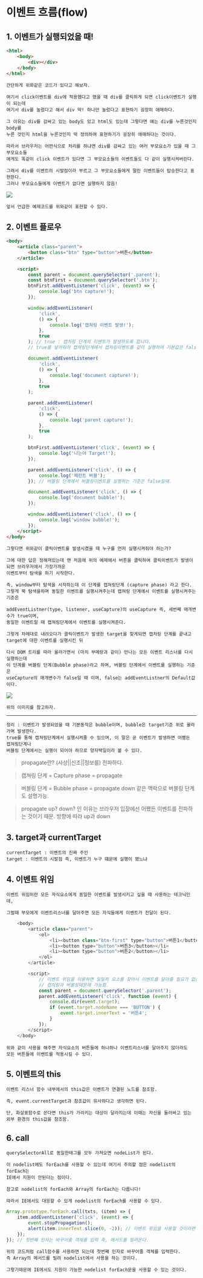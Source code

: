 # 이벤트 흐름(flow)

## 1. 이벤트가 실행되었을 때!

```html
<html>
    <body>
        <div></div>
    </body>
</html>
```

    간단하게 위와같은 코드가 있다고 해보자.

    여기서 click이벤트를 div에 적용했다고 했을 때 div를 클릭하게 되면 click이벤트가 실행이 되는데
    여기서 div를 눌렀다고 해서 div 딱! 하나만 눌렀다고 표현하기 굉장히 애매하다.

    그 이유는 div를 감싸고 있는 body도 있고 html도 있는데 그렇다면 얘는 div를 누른것인지 body를
    누른 것인지 html을 누른것인지 딱 정의하여 표현하기가 굉장히 애매하다는 것이다.

    따라서 브라우저는 어떤식으로 처리를 하냐면 div를 감싸고 있는 여러 부모요소가 있을 때 그 부모요소들
    에게도 똑같이 click 이벤트가 있다면 그 부모요소들의 이벤트들도 다 같이 실행시켜버린다.

    그래서 div를 이벤트의 시발점이라 부르고 그 부모요소들에게 딸린 이벤트들이 탑승한다고 표현한다.
    그러나 부모요소들에게 이벤트가 없다면 실행하지 않음!

<img src='images/Js57.png'>

    앞서 언급한 예제코드를 위와같이 표현할 수 있다.

## 2. 이벤트 플로우

```html
<body>
    <article class="parent">
        <button class="btn" type="button">버튼</button>
    </article>

    <script>
        const parent = document.querySelector('.parent');
        const btnFirst = document.querySelector('.btn');
        btnFirst.addEventListener('click', (event) => {
            console.log('btn capture!');
        });

        window.addEventListener(
            'click',
            () => {
                console.log('캡쳐링 이벤트 발생!');
            },
            true
        ); // true : 캡처링 단계의 이벤트가 발생하도록 합니다.
        // true를 넣어줘야 캡쳐링단게에서 캡쳐링이벤트를 같이 실행하며 기본값은 false

        document.addEventListener(
            'click',
            () => {
                console.log('document capture!');
            },
            true
        );

        parent.addEventListener(
            'click',
            () => {
                console.log('parent capture!');
            },
            true
        );

        btnFirst.addEventListener('click', (event) => {
            console.log('나는야 Target!');
        });

        parent.addEventListener('click', () => {
            console.log('페런트 버블');
        }); // 버블링 단계에서 버블링이벤트를 실행하는 기준은 false일때.

        document.addEventListener('click', () => {
            console.log('document bubble!');
        });

        window.addEventListener('click', () => {
            console.log('window bubble!');
        });
    </script>
</body>
```

    그렇다면 위와같이 클릭이벤트를 발생시켰을 때 누구를 먼저 실행시켜줘야 하는가?

    그에 대한 답은 정해져있는데 맨 처음에 위의 예제에서 버튼을 클릭하여 클릭이벤트가 발생이 되면 브라우저에서 가장가까운
    이벤트부터 탐색을 하기 시작한다.

    즉, window부터 탐색을 시작하는데 이 단계를 캡쳐링단계 (capture phase) 라고 한다.
    그렇게 쭉 탐색을하며 동일한 이벤트를 실행시켜주는데 캡쳐링 단계에서 이벤트를 실행시켜주는 기준은

    addEventListner(type, listener, useCapture)의 useCapture 즉, 세번째 매개변수가 true이며,
    동일한 이벤트일 때 캡쳐링단계에서 이벤트를 실행시켜준다.

    그렇게 차례대로 내려오다가 클릭이벤트가 발생한 target을 찾게되면 캡처링 단계를 끝내고 target에 대한 이벤트를 실행시킨 뒤

    다시 DOM 트리를 따라 올라가면서 (마치 부메랑과 같이) 만나는 모든 이벤트 리스너를 다시 실행하는데
    이 단계를 버블링 단계(Bubble phase)라고 하며, 버블링 단계에서 이벤트를 실행하는 기준은
    useCapture의 매개변수가 false일 때 이며, false는 addEventListner의 Default값이다.

<img src='images/Js58.png'>

    위의 이미지를 참고하자.

---

    정리 : 이벤트가 발생되었을 때 기본동작은 bubble이며, bubble은 target기준 위로 올라가며 발생한다.
    true를 통해 캡쳐링단계에서 실행시켜줄 수 있으며, 이 말은 곧 이벤트가 발생하면 어쨌든 캡쳐링단계나
    버블링 단계에서는 실행이 되어야 하므로 양자택일이라 볼 수 있다.

> propagate란? (사상||신조||정보를) 전파하다.

> 캡쳐링 단계 = Capture phase = propagate

> 버블링 단계 = Bubble phase = propagate down 같은 맥락으로 버블링 단계도 설명가능.

> propagate up? down? 인 이유는 브라우저 입장에선 어쨌든 이벤트를 전파하는 것이기 때문.
> 방향에 따라 up과 down

## 3. target과 currentTarget

    currentTarget : 이벤트의 진짜 주인
    target : 이벤트의 시발점 즉, 이벤트가 누구 떄문에 실행이 됐느냐

## 4. 이벤트 위임

    이벤트 위임이란 모든 자식요소에게 동일한 이벤트를 발생시키고 싶을 때 사용하는 테크닉인데,

    그럴때 부모에게 이벤트리스너를 달아주면 모든 자식들에게 이벤트가 전달이 된다.

```js
    <body>
        <article class="parent">
            <ol>
                <li><button class="btn-first" type="button">버튼1</button></li>
                <li><button type="button">버튼3</button></li>
                <li><button type="button">버튼2</button></li>
            </ol>
        </article>

        <script>
            // 이벤트 위임을 이용하면 일일히 요소를 찾아서 이벤트를 달아줄 필요가 없습니다.
            // 캡처링과 버블링때문에 가능함.
            const parent = document.querySelector('.parent');
            parent.addEventListener('click', function (event) {
                console.dir(event.target);
                if (event.target.nodeName === 'BUTTON') {
                    event.target.innerText = '버튼4';
                }
            });
        </script>
    </body>
```

    위와 같이 사용을 해주면 자식요소의 버튼들에 하나하나 이벤트리스너를 달아주지 않더라도
    모든 버튼들에 이벤트를 적용시킬 수 있다.

## 5. 이벤트의 this

    이벤트 리스너 함수 내부에서의 this값은 이벤트가 연결된 노드를 참조함.

    즉, event.currentTarget과 참조값이 유사하다고 생각하면 된다.

    단, 화살표함수로 쓴다면 this가 가리키는 대상이 달라지는데 이때는 자신을 둘러싸고 있는
    외부 환경의 this값을 참조함.

## 6. call

    querySelectorAll로 동일한태그를 모두 가져오면 nodeList가 된다.

    이 nodelist에도 forEach를 사용할 수 있는데 여기서 주의할 점은 nodelist의 forEach는
    IE에서 지원이 안된다는 점이다.

    참고로 nodelist의 forEach와 Array의 forEach는 다릅니다!

    따라서 IE에서도 대응할 수 있게 nodelist의 forEach를 사용할 수 있다.

```js
Array.prototype.forEach.call(txts, (item) => {
    item.addEventListener('click', (event) => {
        event.stopPropagation();
        alert(item.innerText.slice(0, -2)); // 이벤트 위임을 사용할 것이라면 target사용
    });
}); // 첫번째 인자는 바꾸어줄 객체를 입력 즉, 메서드를 빌려온다.
```

    위의 코드처럼 call함수를 사용하면 되는데 첫번째 인자로 바꾸어줄 객체를 입력한다.
    즉 Array의 메서드를 빌려 nodelist에서 사용을 하는 것이다.

    그렇기때문에 IE에서도 지원이 가능한 nodelist forEach문을 사용할 수 있는 것이다.
